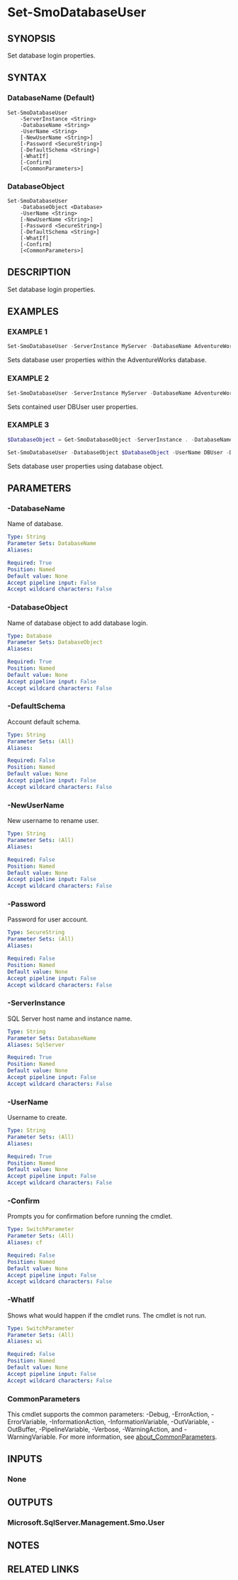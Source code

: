 ﻿---
external help file: SqlServerTools-help.xml
Module Name: SqlServerTools
online version:
schema: 2.0.0
---

# Set-SmoDatabaseUser

## SYNOPSIS
Set database login properties.

## SYNTAX

### DatabaseName (Default)
```
Set-SmoDatabaseUser
	-ServerInstance <String>
	-DatabaseName <String>
	-UserName <String>
	[-NewUserName <String>]
	[-Password <SecureString>]
	[-DefaultSchema <String>]
	[-WhatIf]
	[-Confirm]
	[<CommonParameters>]
```

### DatabaseObject
```
Set-SmoDatabaseUser
	-DatabaseObject <Database>
	-UserName <String>
	[-NewUserName <String>]
	[-Password <SecureString>]
	[-DefaultSchema <String>]
	[-WhatIf]
	[-Confirm]
	[<CommonParameters>]
```

## DESCRIPTION
Set database login properties.

## EXAMPLES

### EXAMPLE 1
```powershell
Set-SmoDatabaseUser -ServerInstance MyServer -DatabaseName AdventureWorks -UserName DBUser -DefaultSchema dbo
```

Sets database user properties within the AdventureWorks database.

### EXAMPLE 2
```powershell
Set-SmoDatabaseUser -ServerInstance MyServer -DatabaseName AdventureWorks -UserName DBUser -Password $(Get-Credential).Password -DefaultSchema dbo
```

Sets contained user DBUser user properties.

### EXAMPLE 3
```powershell
$DatabaseObject = Get-SmoDatabaseObject -ServerInstance . -DatabaseName AdventureWorks

Set-SmoDatabaseUser -DatabaseObject $DatabaseObject -UserName DBUser -DefaultSchema dbo
```

Sets database user properties using database object.

## PARAMETERS

### -DatabaseName
Name of database.

```yaml
Type: String
Parameter Sets: DatabaseName
Aliases:

Required: True
Position: Named
Default value: None
Accept pipeline input: False
Accept wildcard characters: False
```

### -DatabaseObject
Name of database object to add database login.

```yaml
Type: Database
Parameter Sets: DatabaseObject
Aliases:

Required: True
Position: Named
Default value: None
Accept pipeline input: False
Accept wildcard characters: False
```

### -DefaultSchema
Account default schema.

```yaml
Type: String
Parameter Sets: (All)
Aliases:

Required: False
Position: Named
Default value: None
Accept pipeline input: False
Accept wildcard characters: False
```

### -NewUserName
New username to rename user.

```yaml
Type: String
Parameter Sets: (All)
Aliases:

Required: False
Position: Named
Default value: None
Accept pipeline input: False
Accept wildcard characters: False
```

### -Password
Password for user account.

```yaml
Type: SecureString
Parameter Sets: (All)
Aliases:

Required: False
Position: Named
Default value: None
Accept pipeline input: False
Accept wildcard characters: False
```

### -ServerInstance
SQL Server host name and instance name.

```yaml
Type: String
Parameter Sets: DatabaseName
Aliases: SqlServer

Required: True
Position: Named
Default value: None
Accept pipeline input: False
Accept wildcard characters: False
```

### -UserName
Username to create.

```yaml
Type: String
Parameter Sets: (All)
Aliases:

Required: True
Position: Named
Default value: None
Accept pipeline input: False
Accept wildcard characters: False
```

### -Confirm
Prompts you for confirmation before running the cmdlet.

```yaml
Type: SwitchParameter
Parameter Sets: (All)
Aliases: cf

Required: False
Position: Named
Default value: None
Accept pipeline input: False
Accept wildcard characters: False
```

### -WhatIf
Shows what would happen if the cmdlet runs.
The cmdlet is not run.

```yaml
Type: SwitchParameter
Parameter Sets: (All)
Aliases: wi

Required: False
Position: Named
Default value: None
Accept pipeline input: False
Accept wildcard characters: False
```

### CommonParameters
This cmdlet supports the common parameters: -Debug, -ErrorAction, -ErrorVariable, -InformationAction, -InformationVariable, -OutVariable, -OutBuffer, -PipelineVariable, -Verbose, -WarningAction, and -WarningVariable. For more information, see [about_CommonParameters](http://go.microsoft.com/fwlink/?LinkID=113216).

## INPUTS

### None

## OUTPUTS

### Microsoft.SqlServer.Management.Smo.User

## NOTES

## RELATED LINKS
